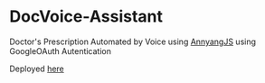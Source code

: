 # DocVoice-Assistant
Doctor's Prescription Automated by Voice using [AnnyangJS](https://www.talater.com/annyang/) using GoogleOAuth Autentication

Deployed [here](https://dnthakur.github.io/)


